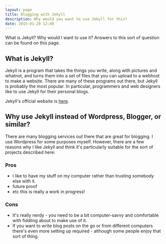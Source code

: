 ```yaml
---
layout: page
title: Blogging with Jekyll
description: Why would you want to use Jekyll for this?
date: 2015-01-20 12:49
---
```


What is Jekyll? Why would I want to use it? Answers to this sort of question can be found on this page.

## What is Jekyll?

Jekyll is a program that takes the things you write, along with pictures and whatnot, and turns them into a set of files that you can upload to a webhost to make a website. There are many of these programs out there, but Jekyll is probably the most popular. In particular, programmers and web designers like to use Jekyll for their personal blogs.

Jekyll's official website is [here](http://jekyllrb.com/).

## Why use Jekyll instead of Wordpress, Blogger, or similar?

There are many blogging services out there that are great for blogging. I use Wordpress for some purposes myself. However, there are a few reasons why I like Jekyll and think it's particularly suitable for the sort of projects described here:

### Pros

* I like to have my stuff on my computer rather than trusting somebody else with it.
* future proof
* etc this is really a work in progress!

### Cons

* It's really nerdy - you need to be a bit computer-savvy and comfortable with fiddling about to make use of it.
* If you want to write blog posts on the go or from different computers there's even more setting up required - although some people enjoy that sort of thing.

